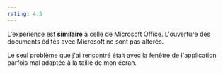 ```yaml
---
rating: 4.5
---
```

L'expérience est **similaire** à celle de Microsoft Office. L'ouverture des documents édités avec Microsoft ne sont pas altérés.

Le seul problème que j'ai rencontré était avec la fenêtre de l'application parfois mal adaptée à la taille de mon écran.